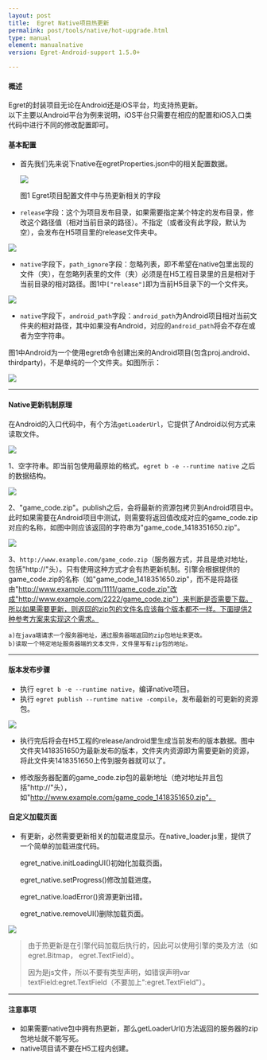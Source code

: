 ```yaml
---
layout: post
title:  Egret Native项目热更新
permalink: post/tools/native/hot-upgrade.html
type: manual
element: manualnative
version: Egret-Android-support 1.5.0+

---
```



#### 概述

Egret的封装项目无论在Android还是iOS平台，均支持热更新。    
以下主要以Android平台为例来说明，iOS平台只需要在相应的配置和iOS入口类代码中进行不同的修改配置即可。

#### 基本配置
* 首先我们先来说下native在egretProperties.json中的相关配置数据。

  ![]({{site.baseurl}}/assets/img-jk/manual-native-hot-upgrade/publish_2.png)  
   
   图1 Egret项目配置文件中与热更新相关的字段
   
*   `release`字段：这个为项目发布目录，如果需要指定某个特定的发布目录，修改这个路径值（相对当前目录的路径）。不指定（或者没有此字段，默认为空），会发布在H5项目里的release文件夹中。

  ![]({{site.baseurl}}/assets/img-jk/manual-native-hot-upgrade/publish_8.png)

*   `native`字段下，`path_ignore`字段：忽略列表，即不希望在native包里出现的文件（夹），在忽略列表里的文件（夹）必须是在H5工程目录里的且是相对于当前目录的相对路径。图1中`["release"]`即为当前H5目录下的一个文件夹。
  
  ![]({{site.baseurl}}/assets/img-jk/manual-native-hot-upgrade/publish_7.png)
  
*   `native`字段下，`android_path`字段：`android_path`为Android项目相对当前文件夹的相对路径，其中如果没有Android，对应的`android_path`将会不存在或者为空字符串。
  
   图1中Android为一个使用egret命令创建出来的Android项目(包含proj.android、thirdparty)，不是单纯的一个文件夹。如图所示：

  ![]({{site.baseurl}}/assets/img-jk/manual-native-hot-upgrade/publish_6.png)

-------
#### Native更新机制原理   
   
在Android的入口代码中，有个方法`getLoaderUrl`，它提供了Android以何方式来读取文件。

![]({{site.baseurl}}/assets/img-jk/manual-native-hot-upgrade/publish_3.png)

 1、空字符串。即当前包使用最原始的格式。`egret b -e --runtime native` 之后的数据结构。

![]({{site.baseurl}}/assets/img-jk/manual-native-hot-upgrade/publish_4.png)

 2、"game_code.zip"。publish之后，会将最新的资源包拷贝到Android项目中。此时如果需要在Android项目中测试，则需要将返回值改成对应的game_code.zip对应的名称，如图中则应该返回的字符串为"game_code_1418351650.zip"。

![]({{site.baseurl}}/assets/img-jk/manual-native-hot-upgrade/publish_5.png)

 3、`http://www.example.com/game_code.zip`（服务器方式，并且是绝对地址，包括"http://"头）。只有使用这种方式才会有热更新机制。引擎会根据提供的game_code.zip的名称（如"game_code_1418351650.zip"，而不是将路径由"http://www.example.com/1111/game_code.zip"改成"http://www.example.com/2222/game_code.zip"）来判断是否需要下载。所以如果需要更新，则返回的zip包的文件名应该每个版本都不一样。下面提供2种参考方案来实现这个需求。

 	a)在java端请求一个服务器地址，通过服务器端返回的zip包地址来更改。
 	b)读取一个特定地址服务器端的文本文件，文件里写有zip包的地址。
   
   
-------
#### 版本发布步骤 
* 执行 ```egret b -e --runtime native```，编译native项目。
* 执行 ```egret publish --runtime native -compile```，发布最新的可更新的资源包。

![]({{site.baseurl}}/assets/img-jk/manual-native-hot-upgrade/publish_1.png)

* 执行完后将会在H5工程的release/android里生成当前发布的版本数据。图中文件夹1418351650为最新发布的版本，文件夹内资源即为需要更新的资源，将此文件夹1418351650上传到服务器就可以了。

* 修改服务器配置的game_code.zip包的最新地址（绝对地址并且包括"http://"头），如"http://www.example.com/game_code_1418351650.zip"。

#### 自定义加载页面
* 有更新，必然需要更新相关的加载进度显示。在native_loader.js里，提供了一个简单的加载进度代码。
	
	egret_native.initLoadingUI()初始化加载页面。
	
	egret_native.setProgress()修改加载进度。
	
	egret_native.loadError()资源更新出错。
	
	egret_native.removeUI()删除加载页面。

![]({{site.baseurl}}/assets/img-jk/manual-native-hot-upgrade/publish_9.jpg)

> 由于热更新是在引擎代码加载后执行的，因此可以使用引擎的类及方法（如 egret.Bitmap， egret.TextField）。
> 
> 因为是js文件，所以不要有类型声明，如错误声明var textField:egret.TextField（不要加上":egret.TextField"）。
  
  
------
#### 注意事项
* 如果需要native包中拥有热更新，那么getLoaderUrl()方法返回的服务器的zip包地址就不能写死。
* native项目请不要在H5工程内创建。
